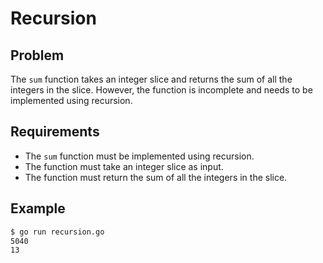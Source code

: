 # Recursion

## Problem

The `sum` function takes an integer slice and returns the sum of all the integers in the slice. However, the function is incomplete and needs to be implemented using recursion.

## Requirements

- The `sum` function must be implemented using recursion.
- The function must take an integer slice as input.
- The function must return the sum of all the integers in the slice.

## Example

```sh
$ go run recursion.go
5040
13
```
